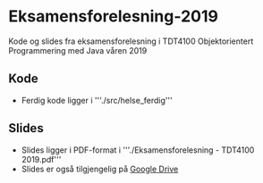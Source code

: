 # Eksamensforelesning-2019

Kode og slides fra eksamensforelesning i TDT4100 Objektorientert Programmering med Java våren 2019

## Kode

- Ferdig kode ligger i '''./src/helse_ferdig'''

## Slides

- Slides ligger i PDF-format i '''./Eksamensforelesning - TDT4100 2019.pdf'''
- Slides er også tilgjengelig på [Google Drive](https://docs.google.com/presentation/d/1V-H7qfOhR-gihUBQXZwiBP_pB94A18WDILcf68gOgBA/edit?usp=sharing)
